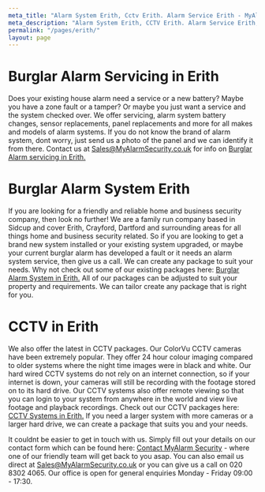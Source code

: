 ```yaml
---
meta_title: "Alarm System Erith, Cctv Erith. Alarm Service Erith - MyAlarm Security"
meta_description: "Alarm System Erith, CCTV Erith. Alarm Service Erith, Alarm Battery Replacement Erith, Home Alarm System Erith. Home Security System Erith. Tel 020 8302 4065"
permalink: "/pages/erith/"
layout: page
---
```


# Burglar Alarm Servicing in Erith 

Does your existing house alarm need a service or a new battery? Maybe you have a zone fault or a tamper? Or maybe you just want a service and the system checked over. We offer servicing, alarm system battery changes, sensor replacements, panel replacements and more for all makes and models of alarm systems. If you do not know the brand of alarm system, dont worry, just send us a photo of the panel and we can identify it from there. Contact us at <Sales@MyAlarmSecurity.co.uk> for info on [Burglar Alarm servicing in Erith.](/categories/servicing-and-repairs/)

# Burglar Alarm System Erith 

If you are looking for a friendly and reliable home and business security company, then look no further! We are a family run company based in Sidcup and cover Erith, Crayford, Dartford and surrounding areas for all things home and business security related. So if you are looking to get a brand new system installed or your existing system upgraded, or maybe your current burglar alarm has developed a fault or it needs an alarm system service, then give us a call. We can create any package to suit your needs. Why not check out some of our existing packages here: [Burglar Alarm System in Erith.](/categories/burglar-alarms/) All of our packages can be adjusted to suit your property and requirements. We can tailor create any package that is right for you.

# CCTV in Erith 

We also offer the latest in CCTV packages. Our ColorVu CCTV cameras have been extremely popular. They offer 24 hour colour imaging compared to older systems where the night time images were in black and white. Our hard wired CCTV systems do not rely on an internet connection, so if your internet is down, your cameras will still be recording with the footage stored on to its hard drive. Our CCTV systems also offer remote viewing so that you can login to your system from anywhere in the world and view live footage and playback recordings. Check out our CCTV packages here: [CCTV Systems in Erith.](/categories/cctv/) If you need a larger system with more cameras or a larger hard drive, we can create a package that suits you and your needs.

It couldnt be easier to get in touch with us. Simply fill out your details on our contact form which can be found here: [Contact MyAlarm Security](/contact/) - where one of our friendly team will get back to you asap. You can also email us direct at Sales@MyAlarmSecurity.co.uk or you can give us a call on 020 8302 4065. Our office is open for general enquiries Monday - Friday 09:00 - 17:30.
